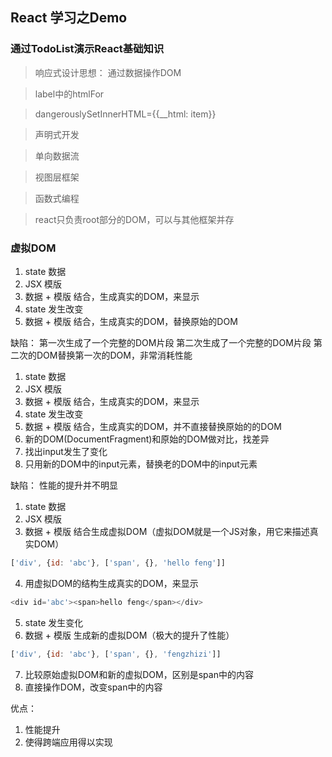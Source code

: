 ## React 学习之Demo

### 通过TodoList演示React基础知识

> 响应式设计思想： 通过数据操作DOM

> label中的htmlFor

> dangerouslySetInnerHTML={{__html: item}}

> 声明式开发

> 单向数据流

> 视图层框架

> 函数式编程

> react只负责root部分的DOM，可以与其他框架并存

### 虚拟DOM

1. state 数据
2. JSX 模版
3. 数据 + 模版 结合，生成真实的DOM，来显示
4. state 发生改变
5. 数据 + 模版 结合，生成真实的DOM，替换原始的DOM

缺陷： 
第一次生成了一个完整的DOM片段
第二次生成了一个完整的DOM片段
第二次的DOM替换第一次的DOM，非常消耗性能

1. state 数据
2. JSX 模版
3. 数据 + 模版 结合，生成真实的DOM，来显示
4. state 发生改变
5. 数据 + 模版 结合，生成真实的DOM，并不直接替换原始的的DOM
6. 新的DOM(DocumentFragment)和原始的DOM做对比，找差异
7. 找出input发生了变化
8. 只用新的DOM中的input元素，替换老的DOM中的input元素

缺陷：
  性能的提升并不明显

1. state 数据
2. JSX 模版
3. 数据 + 模版 结合生成虚拟DOM（虚拟DOM就是一个JS对象，用它来描述真实DOM）
```js
['div', {id: 'abc'}, ['span', {}, 'hello feng']]
```
4. 用虚拟DOM的结构生成真实的DOM，来显示
```js
<div id='abc'><span>hello feng</span></div>
```
5. state 发生变化
6. 数据 + 模版 生成新的虚拟DOM（极大的提升了性能）
```js
['div', {id: 'abc'}, ['span', {}, 'fengzhizi']]
```
7. 比较原始虚拟DOM和新的虚拟DOM，区别是span中的内容
8. 直接操作DOM，改变span中的内容

优点：
1. 性能提升
2. 使得跨端应用得以实现